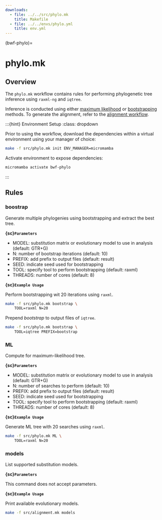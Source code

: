 ```yaml
---
downloads:
  - file: ../../src/phylo.mk
    title: Makefile
  - file: ../../envs/phylo.yml
    title: env.yml
---
```


(bwf-phylo)=
# phylo.mk

## Overview

The `phylo.mk` workflow contains rules for performing phylogenetic tree inference using `raxml-ng` and `iqtree`.

Inference is conducted using either [maximum likelihood](wiki:Maximum_likelihood_estimation) or [bootstrapping](wiki:Bootstrapping_(statistics)) methods. To generate the alignment, refer to the [alignment workflow](./alignment.md).

:::{hint} Environment Setup
:class: dropdown

Prior to using the workflow, download the dependencies within a virtual environment using your manager of choice:

```bash
make -f src/phylo.mk init ENV_MANAGER=micromamba
```

Activate environment to expose dependencies:
```bash
micromamba activate bwf-phylo
```
:::

## Rules

### boostrap

Generate multiple phylogenies using bootstrapping and extract the best tree.

**{sc}`Parameters`**

- MODEL: substitution matrix or evolutionary model to use in analysis (default: GTR+G)
- N: number of bootstrap iterations (default: 10)
- PREFIX: add prefix to output files (default: result)
- SEED: indicate seed used for bootstrapping
- TOOL: specify tool to perform bootstrapping (default: raxml)
- THREADS: number of cores (default: 8)

**{sc}`Example Usage`**

Perform bootstrapping wit 20 iterations using `raxml`.
```bash
make -f src/phylo.mk bootstrap \
    TOOL=raxml N=20
```

Prepend _bootstrap_ to output files of `iqtree`.
```bash
make -f src/phylo.mk bootstrap \
    TOOL=iqtree PREFIX=bootstrap
```

### ML

Compute for maximum-likelihood tree.

**{sc}`Parameters`**

- MODEL: substitution matrix or evolutionary model to use in analysis (default: GTR+G)
- N: number of searches to perform (default: 10)
- PREFIX: add prefix to output files (default: result)
- SEED: indicate seed used for bootstrapping
- TOOL: specify tool to perform bootstrapping (default: raxml)
- THREADS: number of cores (default: 8)

**{sc}`Example Usage`**

Generate ML tree with 20 searches using `raxml`.
```bash
make -f src/phylo.mk ML \
    TOOL=raxml N=20
```

### models

List supported substitution models.

**{sc}`Parameters`**

This command does not accept parameters.

**{sc}`Example Usage`**

Print available evolutionary models.
```bash
make -f src/alignment.mk models
```

